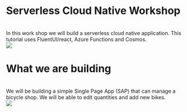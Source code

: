 # Serverless Cloud Native Workshop
<br>
In this work shop we will build a serverless cloud native application. This tutorial uses FluentUI/react, Azure Functions and Cosmos.
<br>
<img src="https://github.com/usri/ServerlessCloudNativeWorkshop/blob/master/Docs/arch.png?raw=true"/>

# What we are building
<br>
We will be building a simple Single Page App (SAP) that can manage a bicycle shop. We will be able to edit quantities and add new bikes.
<br>
<img src="https://github.com/usri/ServerlessCloudNativeWorkshop/blob/master/Docs/screen.png?raw=true"/>




